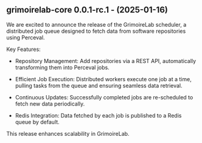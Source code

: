 ## grimoirelab-core 0.0.1-rc.1 - (2025-01-16)

We are excited to announce the release of the GrimoireLab scheduler,
a distributed job queue designed to fetch data from software
repositories using Perceval.

Key Features:

- Repository Management: Add repositories via a REST API, automatically
transforming them into Perceval jobs.

- Efficient Job Execution: Distributed workers execute one job at a time,
pulling tasks from the queue and ensuring seamless data retrieval.

- Continuous Updates: Successfully completed jobs are re-scheduled to
fetch new data periodically.

- Redis Integration: Data fetched by each job is published to a Redis
queue by default.

This release enhances scalability in GrimoireLab.

